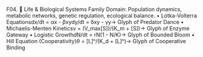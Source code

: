 F04. 🧬 Life & Biological Systems Family
Domain: Population dynamics, metabolic networks, genetic regulation, ecological balance.
	•	Lotka-Volterra Equationsdx/dt = αx - βxydy/dt = δxy - γy→ Glyph of Predator Dance
	•	Michaelis-Menten Kineticsv = (V_max[S])/(K_m + [S])→ Glyph of Enzyme Gateway
	•	Logistic GrowthdN/dt = rN(1 - N/K)→ Glyph of Bounded Bloom
	•	Hill Equation (Cooperativity)θ = [L]ⁿ/(K_d + [L]ⁿ)→ Glyph of Cooperative Binding
